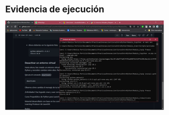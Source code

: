 # Evidencia de ejecución
![Ejecucion](https://github.com/monicaps/CursoIntroPython/blob/main/Modulo_2/resources/RegistroKata.jpeg)

